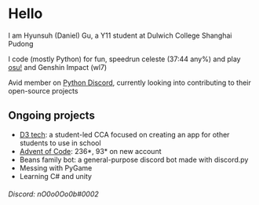# Hello

I am Hyunsuh (Daniel) Gu, a Y11 student at Dulwich College Shanghai Pudong

I code (mostly Python) for fun, speedrun celeste (37:44 any%) and play [osu!](https://osu.ppy.sh/users/29165713) and Genshin Impact (wl7)

Avid member on [Python Discord](https://discord.gg/python), currently looking into contributing to their open-source projects

## Ongoing projects
- [D3 tech](https://github.com/n0Oo0Oo0b/d3-tech): a student-led CCA focused on creating an app for other students to use in school
- [Advent of Code](https://github.com/n0Oo0Oo0b/advent-of-code): 236*, 93* on new account
- Beans family bot: a general-purpose discord bot made with discord.py
- Messing with PyGame
- Learning C# and unity

###### Discord: nO0o0Oo0b#0002
